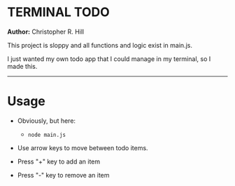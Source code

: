 # TERMINAL TODO

**Author:** Christopher R. Hill

This project is sloppy and all functions and logic exist in main.js. 

I just wanted my own todo app that I could manage in my terminal, so I made this. 

----

# Usage 

* Obviously, but here: 

    * ```node main.js```
* Use arrow keys to move between todo items.
* Press "+" key to add an item 
* Press "-" key to remove an item


